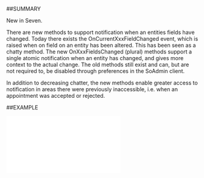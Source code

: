 

##SUMMARY


New in Seven.


There are new methods to support notification when an entities fields have changed. Today there exists the OnCurrentXxxFieldChanged event, which is raised when on field on an entity has been altered. This has been seen as a chatty method. The new OnXxxFieldsChanged (plural) methods support a single atomic notification when an entity has changed, and gives more context to the actual change. The old methods still exist and can, but are not required to, be disabled through preferences in the SoAdmin client.

In addition to decreasing chatter, the new methods enable greater access to notification in areas there were previously inaccessible, i.e. when an appointment was accepted or rejected.





##EXAMPLE

![](../../Examples/vbs/ClientScript.OnSelectionFieldsChanged.vbs.txt)





